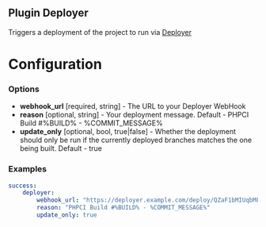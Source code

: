 Plugin Deployer
---------------

Triggers a deployment of the project to run via [Deployer](http://phpdeployment.org)

Configuration
=============

### Options

* **webhook_url** [required, string] - The URL to your Deployer WebHook 
* **reason** [optional, string] - Your deployment message. Default - PHPCI Build #%BUILD% - %COMMIT_MESSAGE%
* **update_only** [optional, bool, true|false] - Whether the deployment should only be run if the currently deployed branches matches the one being built. Default - true

### Examples

```yaml
success:
    deployer:
        webhook_url: "https://deployer.example.com/deploy/QZaF1bMIUqbMFTmKDmgytUuykRN0cjCgW9SooTnwkIGETAYhDTTYoR8C431t"
        reason: "PHPCI Build #%BUILD% - %COMMIT_MESSAGE%"
        update_only: true
```
